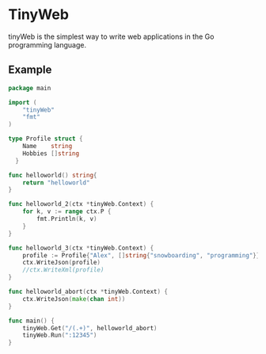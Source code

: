 # TinyWeb



tinyWeb is the simplest way to write web applications in the Go programming language.



## Example

```go
package main

import (
	"tinyWeb"
	"fmt"
)

type Profile struct {
	Name    string
	Hobbies []string
  }

func helloworld() string{
	return "helloworld"
}

func helloworld_2(ctx *tinyWeb.Context) {
	for k, v := range ctx.P {
		fmt.Println(k, v)
	}
}

func helloworld_3(ctx *tinyWeb.Context) {
	profile := Profile{"Alex", []string{"snowboarding", "programming"}}
	ctx.WriteJson(profile)
	//ctx.WriteXml(profile)
}

func helloworld_abort(ctx *tinyWeb.Context) {
	ctx.WriteJson(make(chan int))
}

func main() {
	tinyWeb.Get("/(.+)", helloworld_abort)
	tinyWeb.Run(":12345")
}
```

